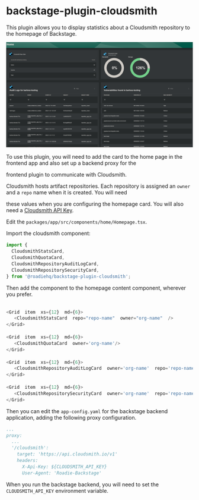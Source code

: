 # backstage-plugin-cloudsmith

This plugin allows you to display statistics about a Cloudsmith repository to the homepage of Backstage.

![homepage-cloudsmith.png](homepage-cloudsmith.png)

To use this plugin, you will need to add the card to the home page in the frontend app and also set up a backend proxy for the

frontend plugin to communicate with Cloudsmith.

Cloudsmith hosts artifact repositories. Each repository is assigned an `owner` and a `repo` name when it is created. You will need

these values when you are configuring the homepage card. You will also need a [Cloudsmith API Key](https://help.cloudsmith.io/reference/authentication).

Edit the `packages/app/src/components/home/Homepage.tsx`.

Import the cloudsmith component:

```typescript jsx
import {
  CloudsmithStatsCard,
  CloudsmithQuotaCard,
  CloudsmithRepositoryAuditLogCard,
  CloudsmithRepositorySecurityCard,
} from '@roadiehq/backstage-plugin-cloudsmith';
```

Then add the component to the homepage content component, wherever you prefer.

```typescript jsx

<Grid  item  xs={12}  md={6}>
   <CloudsmithStatsCard  repo="repo-name"  owner="org-name"  />
</Grid>

<Grid  item  xs={12}  md={6}>
   <CloudsmithQuotaCard  owner='org-name'/>
</Grid>

<Grid  item  xs={12}  md={6}>
   <CloudsmithRepositoryAuditLogCard  owner='org-name'  repo='repo-name'/>
</Grid>

<Grid  item  xs={12}  md={6}>
   <CloudsmithRepositorySecurityCard  owner='org-name'  repo='repo-name'/>
</Grid>

```

Then you can edit the `app-config.yaml` for the backstage backend application, adding the following proxy configuration.

```yaml
...
proxy:
  ...
  '/cloudsmith':
    target: 'https://api.cloudsmith.io/v1'
    headers:
      X-Api-Key: ${CLOUDSMITH_API_KEY}
      User-Agent: 'Roadie-Backstage'
```

When you run the backstage backend, you will need to set the `CLOUDSMITH_API_KEY` environment variable.
